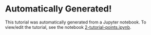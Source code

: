 # Automatically Generated!

This tutorial was automatically generated from a Jupyter notebook.
To view/edit the tutorial, see the notebook [2-tutorial-points.ipynb](../notebooks/2-tutorial-points.ipynb).

